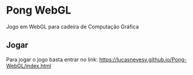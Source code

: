 # Pong WebGL
Jogo em WebGL para cadeira de Computação Gráfica  

## Jogar
Para jogar o jogo basta entrar no link: https://lucasnevesv.github.io/Pong-WebGL/index.html